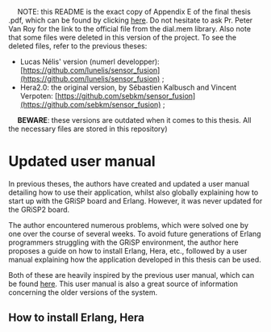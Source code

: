 &emsp; NOTE: this README is the exact copy of Appendix E of the final thesis .pdf, which can be found by clicking [here](https://github.com/Neackow/movement_detection/blob/main/ISENGUERRE_50041800_2024.pdf). Do not hesitate to ask Pr. Peter Van Roy for the link to the official file from the dial.mem library. Also note that some files were deleted in this version of the project. To see the deleted files, refer to the previous theses: 
  - Lucas Nélis' version (numerl developper): [https://github.com/lunelis/sensor_fusion](https://github.com/lunelis/sensor_fusion) ;
  - Hera2.0: the original version, by Sébastien Kalbusch and Vincent Verpoten: [https://github.com/sebkm/sensor_fusion](https://github.com/sebkm/sensor_fusion) ;

&emsp; **BEWARE**: these versions are outdated when it comes to this thesis. All the necessary files are stored in this repository)

# Updated user manual

  In previous theses, the authors have created and updated a user manual detailing how to use
their application, whilst also globally explaining how to start up with the GRiSP board and Erlang.
However, it was never updated for the GRiSP2 board.

  The author encountered numerous problems, which were solved one by one over the course of
several weeks. To avoid future generations of Erlang programmers struggling with the GRiSP
environment, the author here proposes a guide on how to install Erlang, Hera, etc., followed by a
user manual explaining how the application developed in this thesis can be used.

  Both of these are heavily inspired by the previous user manual, which can be found [here](https://github.com/lunelis/sensor_fusion). This
user manual is also a great source of information concerning the older versions of the system.

## How to install Erlang, Hera
